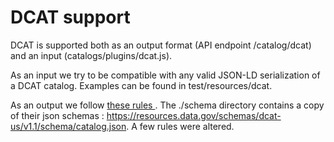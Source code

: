 # DCAT support

DCAT is supported both as an output format (API endpoint /catalog/dcat) and an input (catalogs/plugins/dcat.js). 

As an input we try to be compatible with any valid JSON-LD serialization of a DCAT catalog. Examples can be found in test/resources/dcat.

As an output we follow [these rules ](https://resources.data.gov/resources/dcat-us/). The ./schema directory contains a copy of their json schemas : https://resources.data.gov/schemas/dcat-us/v1.1/schema/catalog.json. A few rules were altered.